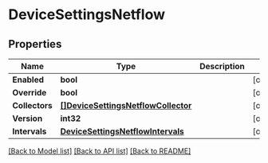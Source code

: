 # DeviceSettingsNetflow

## Properties

Name | Type | Description | Notes
------------ | ------------- | ------------- | -------------
**Enabled** | **bool** |  | [optional] 
**Override** | **bool** |  | [optional] 
**Collectors** | [**[]DeviceSettingsNetflowCollector**](device_settings_netflow_collector.md) |  | [optional] 
**Version** | **int32** |  | [optional] 
**Intervals** | [**DeviceSettingsNetflowIntervals**](device_settings_netflow_intervals.md) |  | [optional] 

[[Back to Model list]](../README.md#documentation-for-models) [[Back to API list]](../README.md#documentation-for-api-endpoints) [[Back to README]](../README.md)


